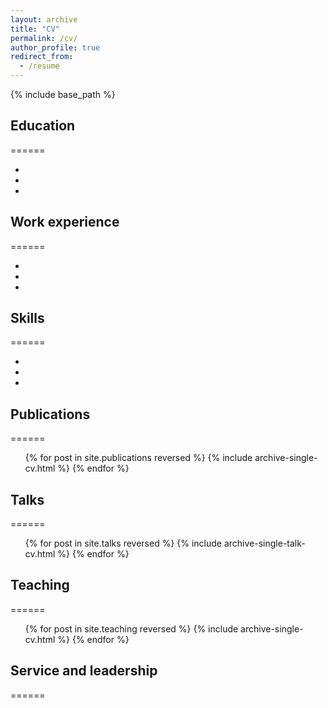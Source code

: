 ```yaml
---
layout: archive
title: "CV"
permalink: /cv/
author_profile: true
redirect_from:
  - /resume
---
```


{% include base_path %}

## Education

======

-
-
-

## Work experience

======

-
-
-

## Skills

======

-
-
-

## Publications

======
  <ul>{% for post in site.publications reversed %}
    {% include archive-single-cv.html %}
  {% endfor %}</ul>
  
## Talks

======
  <ul>{% for post in site.talks reversed %}
    {% include archive-single-talk-cv.html  %}
  {% endfor %}</ul>
  
## Teaching

======
  <ul>{% for post in site.teaching reversed %}
    {% include archive-single-cv.html %}
  {% endfor %}</ul>
  
## Service and leadership

======
